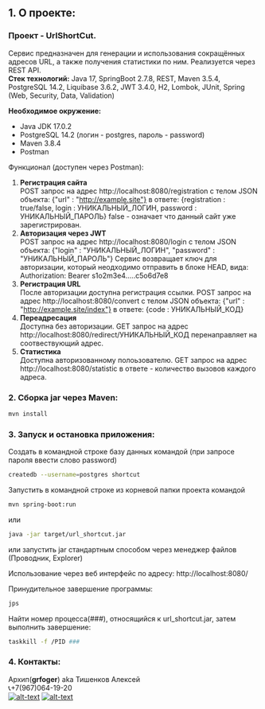 ## 1. О проекте:

### Проект - UrlShortCut.
Сервис предназначен для генерации и использования сокращённых адресов URL, а также получения статистики по ним.
Реализуется через REST API.\
**Стек технологий:** Java 17, SpringBoot 2.7.8, REST, Maven 3.5.4, PostgreSQL 14.2, 
Liquibase 3.6.2, JWT 3.4.0, H2, Lombok, JUnit, Spring (Web, Security, Data, Validation)

**Необходимое окружение:**
* Java JDK 17.0.2
* PostgreSQL 14.2 (логин - postgres, пароль - password)
* Maven 3.8.4
* Postman


Функционал (доступен через Postman):
1. **Регистрация сайта**\
   POST запрос на адрес http://localhost:8080/registration c телом JSON объекта:
   {"url" : "http://example.site"}
   в ответе: {registration : true/false, login : УНИКАЛЬНЫЙ_ЛОГИН, password : УНИКАЛЬНЫЙ_ПАРОЛЬ}
   false - означает что данный сайт уже зарегистрирован.
2. **Авторизация через JWT**\
   POST запрос на адрес http://localhost:8080/login c телом JSON объекта:
   {"login" : "УНИКАЛЬНЫЙ_ЛОГИН", "password" : "УНИКАЛЬНЫЙ_ПАРОЛЬ"}
   Сервис возвращает ключ для авторизации, который неодходимо отправить в блоке HEAD, вида:
   Authorization: Bearer s1o2m3e4.....c5o6d7e8
3. **Регистрация URL**\
   После авторизации доступна регистрация ссылки. 
   POST запрос на адрес http://localhost:8080/convert c телом JSON объекта:
   {"url" : "http://example.site/index"}
   в ответе: {code : УНИКАЛЬНЫЙ_КОД}
4. **Переадресация**\
   Доступна без авторизации.
   GET запрос на адрес http://localhost:8080/redirect/УНИКАЛЬНЫЙ_КОД
   перенаправляет на соотвествующий адрес.
5. **Статистика**\
   Доступна авторизованному полоьзователю.
   GET запрос на адрес http://localhost:8080/statistic
   в ответе - количество вызовов каждого адреса.

### 2. Сборка jar через Maven:
```bash
mvn install
```

### 3. Запуск и остановка приложения:

Создать в командной строке базу данных командой (при запросе пароля ввести слово password)
```bash
createdb --username=postgres shortcut
```
Запустить в командной строке из корневой папки проекта командой
```bash
mvn spring-boot:run
```
или
```bash
java -jar target/url_shortcut.jar
```
или запустить jar стандартным способом через менеджер файлов (Проводник, Explorer)

Использование через веб интерфейс по адресу:
<a>http://localhost:8080/

Принудительное завершение программы:
```bash
jps
```
Найти номер процесса(###), относящийся к url_shortcut.jar, затем выполнить завершение:
```bash
taskkill -f /PID ###
```
### 4. Контакты:
Архип(**grfoger**) aka Тишенков Алексей\
📞+7(967)064-19-20\
[![alt-text](https://img.shields.io/badge/-telegram-grey?style=flat&logo=telegram&logoColor=white)](https://t.me/grfoger)
[![alt-text](https://img.shields.io/badge/@%20email-005FED?style=flat&logo=mail&logoColor=white)](mailto:grfoger@gmail.com)
